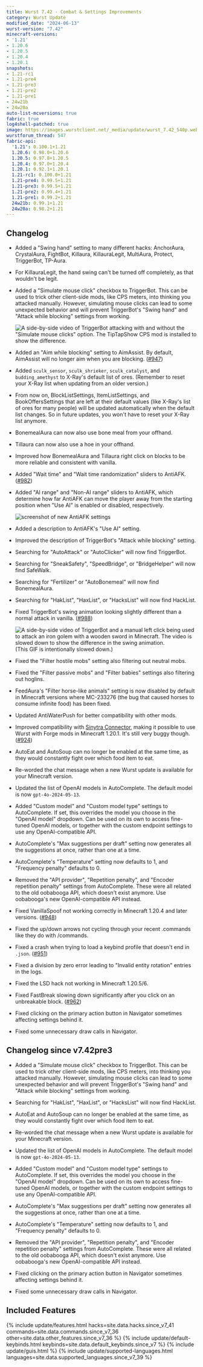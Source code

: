 ```yaml
---
title: Wurst 7.42 - Combat & Settings Improvements
category: Wurst Update
modified_date: "2024-06-13"
wurst-version: "7.42"
minecraft-versions:
- '1.21'
- 1.20.6
- 1.20.5
- 1.20.4
- 1.20.1
snapshots:
- 1.21-rc1
- 1.21-pre4
- 1.21-pre3
- 1.21-pre2
- 1.21-pre1
- 24w21b
- 24w20a
auto-list-mcversions: true
fabric: true
log4shell-patched: true
image: https://images.wurstclient.net/_media/update/wurst_7.42_540p.webp
wurstforum_thread: 547
fabric-api:
  '1.21': 0.100.1+1.21
  1.20.6: 0.98.0+1.20.6
  1.20.5: 0.97.8+1.20.5
  1.20.4: 0.97.0+1.20.4
  1.20.1: 0.92.1+1.20.1
  1.21-rc1: 0.100.0+1.21
  1.21-pre4: 0.99.5+1.21
  1.21-pre3: 0.99.5+1.21
  1.21-pre2: 0.99.4+1.21
  1.21-pre1: 0.99.2+1.21
  24w21b: 0.99.1+1.21
  24w20a: 0.98.2+1.21
---
```

## Changelog

- Added a "Swing hand" setting to many different hacks: AnchorAura, CrystalAura, FightBot, Killaura, KillauraLegit, MultiAura, Protect, TriggerBot, TP-Aura.

- For KillauraLegit, the hand swing can't be turned off completely, as that wouldn't be legit.

- Added a "Simulate mouse click" checkbox to TriggerBot. This can be used to trick other client-side mods, like CPS meters, into thinking you attacked manually. However, simulating mouse clicks can lead to some unexpected behavior and will prevent TriggerBot's "Swing hand" and "Attack while blocking" settings from working.

  ![A side-by-side video of TriggerBot attacking with and without the "Simulate mouse clicks" option. The TipTapShow CPS mod is installed to show the difference.](https://github.com/Wurst-Imperium/Wurst7/assets/10100202/229da74c-9fb7-4fa4-9645-56511ac02929)

- Added an "Aim while blocking" setting to AimAssist. By default, AimAssist will no longer aim when you are blocking. ([#947](https://github.com/Wurst-Imperium/Wurst7/pull/947))

- Added `sculk_sensor`, `sculk_shrieker`, `sculk_catalyst`, and `budding_amethyst` to X-Ray's default list of ores. (Remember to reset your X-Ray list when updating from an older version.)

- From now on, BlockListSettings, ItemListSettings, and BookOffersSettings that are left at their default values (like X-Ray's list of ores for many people) will be updated automatically when the default list changes. So in future updates, you won't have to reset your X-Ray list anymore.

- BonemealAura can now also use bone meal from your offhand.

- Tillaura can now also use a hoe in your offhand.

- Improved how BonemealAura and Tillaura right click on blocks to be more reliable and consistent with vanilla.

- Added "Wait time" and "Wait time randomization" sliders to AntiAFK. ([#982](https://github.com/Wurst-Imperium/Wurst7/pull/982))

- Added "AI range" and "Non-AI range" sliders to AntiAFK, which determine how far AntiAFK can move the player away from the starting position when "Use AI" is enabled or disabled, respectively.

  ![screenshot of new AntiAFK settings](https://github.com/Wurst-Imperium/Wurst7/assets/10100202/6d0822c3-d332-41b5-98c5-9a18994bb254)

- Added a description to AntiAFK's "Use AI" setting.

- Improved the description of TriggerBot's "Attack while blocking" setting.

- Searching for "AutoAttack" or "AutoClicker" will now find TriggerBot.

- Searching for "SneakSafety", "SpeedBridge", or "BridgeHelper" will now find SafeWalk.

- Searching for "Fertilizer" or "AutoBonemeal" will now find BonemealAura.

- Searching for "HakList", "HaxList", or "HacksList" will now find HackList.

- Fixed TriggerBot's swing animation looking slightly different than a normal attack in vanilla. ([#988](https://github.com/Wurst-Imperium/Wurst7/issues/988))

  ![A side-by-side video of TriggerBot and a manual left click being used to attack an iron golem with a wooden sword in Minecraft. The video is slowed down to show the difference in the swing animation.](https://github.com/Wurst-Imperium/Wurst7/assets/10100202/461f9c1d-c41f-4286-8ea6-841b76ffdaa5)
  (This GIF is intentionally slowed down.)

- Fixed the "Filter hostile mobs" setting also filtering out neutral mobs.

- Fixed the "Filter passive mobs" and "Filter babies" settings also filtering out hoglins.

- FeedAura's "Filter horse-like animals" setting is now disabled by default in Minecraft versions where MC-233276 (the bug that caused horses to consume infinite food) has been fixed.

- Updated AntiWaterPush for better compatibility with other mods.

- Improved compatibility with [Sinytra Connector](https://modrinth.com/mod/connector), making it possible to use Wurst with Forge mods in Minecraft 1.20.1. It's still very buggy though. ([#924](https://github.com/Wurst-Imperium/Wurst7/issues/924))

- AutoEat and AutoSoup can no longer be enabled at the same time, as they would constantly fight over which food item to eat.

- Re-worded the chat message when a new Wurst update is available for your Minecraft version.

- Updated the list of OpenAI models in AutoComplete. The default model is now `gpt-4o-2024-05-13`.

- Added "Custom model" and "Custom model type" settings to AutoComplete. If set, this overrides the model you choose in the "OpenAI model" dropdown. Can be used on its own to access fine-tuned OpenAI models, or together with the custom endpoint settings to use any OpenAI-compatible API.

- AutoComplete's "Max suggestions per draft" setting now generates all the suggestions at once, rather than one at a time.

- AutoComplete's "Temperature" setting now defaults to 1, and "Frequency penalty" defaults to 0.

- Removed the "API provider", "Repetition penalty", and "Encoder repetition penalty" settings from AutoComplete. These were all related to the old oobabooga API, which doesn't exist anymore. Use oobabooga's new OpenAI-compatible API instead.

- Fixed VanillaSpoof not working correctly in Minecraft 1.20.4 and later versions. ([#948](https://github.com/Wurst-Imperium/Wurst7/issues/948))

- Fixed the up/down arrows not cycling through your recent .commands like they do with /commands.

- Fixed a crash when trying to load a keybind profile that doesn't end in `.json`. ([#951](https://github.com/Wurst-Imperium/Wurst7/issues/951))

- Fixed a division by zero error leading to "Invalid entity rotation" entries in the logs.

- Fixed the LSD hack not working in Minecraft 1.20.5/6.

- Fixed FastBreak slowing down significantly after you click on an unbreakable block. ([#962](https://github.com/Wurst-Imperium/Wurst7/pull/962))

- Fixed clicking on the primary action button in Navigator sometimes affecting settings behind it.

- Fixed some unnecessary draw calls in Navigator.

## Changelog since v7.42pre3

- Added a "Simulate mouse click" checkbox to TriggerBot. This can be used to trick other client-side mods, like CPS meters, into thinking you attacked manually. However, simulating mouse clicks can lead to some unexpected behavior and will prevent TriggerBot's "Swing hand" and "Attack while blocking" settings from working.

- Searching for "HakList", "HaxList", or "HacksList" will now find HackList.

- AutoEat and AutoSoup can no longer be enabled at the same time, as they would constantly fight over which food item to eat.

- Re-worded the chat message when a new Wurst update is available for your Minecraft version.

- Updated the list of OpenAI models in AutoComplete. The default model is now `gpt-4o-2024-05-13`.

- Added "Custom model" and "Custom model type" settings to AutoComplete. If set, this overrides the model you choose in the "OpenAI model" dropdown. Can be used on its own to access fine-tuned OpenAI models, or together with the custom endpoint settings to use any OpenAI-compatible API.

- AutoComplete's "Max suggestions per draft" setting now generates all the suggestions at once, rather than one at a time.

- AutoComplete's "Temperature" setting now defaults to 1, and "Frequency penalty" defaults to 0.

- Removed the "API provider", "Repetition penalty", and "Encoder repetition penalty" settings from AutoComplete. These were all related to the old oobabooga API, which doesn't exist anymore. Use oobabooga's new OpenAI-compatible API instead.

- Fixed clicking on the primary action button in Navigator sometimes affecting settings behind it.

- Fixed some unnecessary draw calls in Navigator.

## Included Features

{% include update/features.html hacks=site.data.hacks.since_v7_41 commands=site.data.commands.since_v7_36 other=site.data.other_features.since_v7_36 %}
{% include update/default-keybinds.html keybinds=site.data.default_keybinds.since_v7 %}
{% include update/guis.html %}
{% include update/supported-languages.html languages=site.data.supported_languages.since_v7_39 %}
